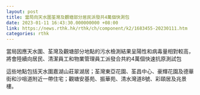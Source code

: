 ```yaml
---
layout: post
title: 當局向天水圍荃灣及觀塘部分居民派發共4萬個快測包
date: 2023-01-11 16:43:30.000000000 +08:00
link: https://news.rthk.hk/rthk/ch/component/k2/1683455-20230111.htm
categories: rthk
---
```


當局因應天水圍、荃灣及觀塘部分地點的污水檢測結果呈陽性和病毒量相對較高，將會陸續向居民、清潔員工和物業管理員工派發合共約4萬個快速抗原測試包

這些地點包括天水圍嘉湖山莊翠湖居；荃灣東亞花園、荃昌中心、豪輝花園及德華街和沙咀道附近一帶住宅；觀塘安基苑、振華苑、清水灣道8號、彩頤居及兆景樓。
